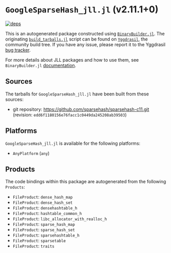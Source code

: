# `GoogleSparseHash_jll.jl` (v2.11.1+0)

[![deps](https://juliahub.com/docs/GoogleSparseHash_jll/deps.svg)](https://juliahub.com/ui/Packages/GoogleSparseHash_jll/9MYcp?page=2)

This is an autogenerated package constructed using [`BinaryBuilder.jl`](https://github.com/JuliaPackaging/BinaryBuilder.jl). The originating [`build_tarballs.jl`](https://github.com/JuliaPackaging/Yggdrasil/blob/71400118b7270813d80072d50b8e9e8adc6c3c3f/G/GoogleSparseHash/build_tarballs.jl) script can be found on [`Yggdrasil`](https://github.com/JuliaPackaging/Yggdrasil/), the community build tree.  If you have any issue, please report it to the Yggdrasil [bug tracker](https://github.com/JuliaPackaging/Yggdrasil/issues).

For more details about JLL packages and how to use them, see `BinaryBuilder.jl` [documentation](https://juliapackaging.github.io/BinaryBuilder.jl/dev/jll/).

## Sources

The tarballs for `GoogleSparseHash_jll.jl` have been built from these sources:

* git repository: https://github.com/sparsehash/sparsehash-c11.git (revision: `edd6f1180156e76facc1c0449da245208ab39503`)

## Platforms

`GoogleSparseHash_jll.jl` is available for the following platforms:

* `AnyPlatform` (`any`)

## Products

The code bindings within this package are autogenerated from the following `Products`:

* `FileProduct`: `dense_hash_map`
* `FileProduct`: `dense_hash_set`
* `FileProduct`: `densehashtable_h`
* `FileProduct`: `hashtable_common_h`
* `FileProduct`: `libc_allocator_with_realloc_h`
* `FileProduct`: `sparse_hash_map`
* `FileProduct`: `sparse_hash_set`
* `FileProduct`: `sparsehashtable_h`
* `FileProduct`: `sparsetable`
* `FileProduct`: `traits`
